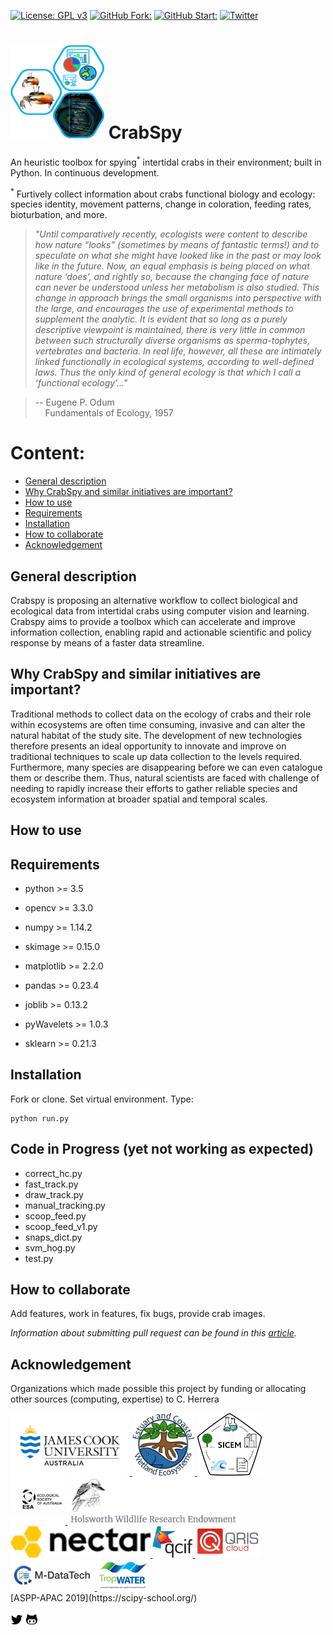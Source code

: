 [![License: GPL v3](https://img.shields.io/badge/License-GPLv3-blue.svg)](https://www.gnu.org/licenses/gpl-3.0)
[![GitHub Fork: ](https://img.shields.io/github/forks/CexyNature/Crabspy?label=Fork&style=social)](https://github.com/CexyNature/Crabspy)
[![GitHub Start: ](https://img.shields.io/github/forks/CexyNature/Crabspy?label=Starts&style=social)](https://github.com/CexyNature/Crabspy)
[![Twitter](https://img.shields.io/twitter/follow/CexyNature?style=social)](https://twitter.com/cexynature?lang=en)

<img src="images/logos/pseudo_logo.jpg" width="150" height="150"> CrabSpy
==========

An heuristic toolbox for spying<sup>*</sup> intertidal crabs in their environment; built in Python. In continuous development.

<sup>*</sup> Furtively collect information about crabs functional biology and ecology: species identity, movement patterns, change in coloration, feeding rates, bioturbation, and more. 


> *"Until comparatively recently, ecologists were content to describe how nature “looks” (sometimes by means of fantastic
 terms!) and to speculate on what she might have looked like in the past or may look like in the future. 
 Now, an equal emphasis is being placed on what nature ‘does’, and rightly so, because the changing face 
 of nature can never be understood unless her metabolism is also studied. This change in approach brings 
 the small organisms into perspective with the large, and encourages the use of experimental methods to 
 supplement the analytic. It is evident that so long as a purely descriptive viewpoint is maintained, 
 there is very little in common between such structurally diverse organisms as sperma-tophytes, 
 vertebrates and bacteria. In real life, however, all these are intimately linked functionally in 
 ecological systems, according to well-defined laws. Thus the only kind of general ecology is that which
 I call a ‘functional ecology’..."*

> -- Eugene P. Odum <br>
> &nbsp;&nbsp;&nbsp; Fundamentals of Ecology, 1957

# Content:

- [General description](#General-description)
- [Why CrabSpy and similar initiatives are important?](#Why-CrabSpy-and-similar-initiatives-are-important?)
- [How to use](#How-to-use)
- [Requirements](#Requirements)
- [Installation](#Installation)
- [How to collaborate](#How-to-collaborate)
- [Acknowledgement](#Acknowledgement)

## General description

Crabspy is proposing an alternative workflow to collect biological and ecological data from intertidal crabs using computer vision and learning. Crabspy aims to provide a toolbox which can accelerate and improve information collection, enabling rapid and actionable scientific and policy response by means of a faster data streamline.


## Why CrabSpy and similar initiatives are important?

Traditional methods to collect data on the ecology of crabs and their role within ecosystems are often time consuming, invasive and can alter the natural habitat of the study site. The development of new technologies therefore presents an ideal opportunity to innovate and improve on traditional techniques to scale up data collection to the levels required.
Furthermore, many species are disappearing before we can even catalogue them or describe them. Thus, natural scientists are faced with challenge of needing to rapidly increase their efforts to gather reliable species and ecosystem information at broader spatial and temporal scales.

## How to use



## Requirements

- python >= 3.5

- opencv >= 3.3.0

- numpy >= 1.14.2

- skimage >= 0.15.0

- matplotlib >= 2.2.0

- pandas >= 0.23.4

- joblib >= 0.13.2

- pyWavelets >= 1.0.3

- sklearn >= 0.21.3

## Installation

Fork or clone. Set virtual environment. Type:
```
python run.py
```

## Code in Progress (yet not working as expected)

- correct_hc.py
- fast_track.py
- draw_track.py
- manual_tracking.py
- scoop_feed.py
- scoop_feed_v1.py
- snaps_dict.py
- svm_hog.py
- test.py



## How to collaborate

Add features, work in features, fix bugs, provide crab images.

*Information about submitting pull request can be found in this [article](https://code.tutsplus.com/tutorials/how-to-collaborate-on-github--net-34267).*


## Acknowledgement

Organizations which made possible this project by funding or allocating other sources (computing, expertise) to C. Herrera

<a href="https://www.jcu.edu.au/">
    <img alt="James Cook University" src="images/logos/JCU.jpg" height="100">
</a>

<a href="https://research.jcu.edu.au/portfolio/marcus.sheaves/">
    <img alt="Estuary and Coastal Wetland Ecosystems" src="images/logos/ECWE.jpeg" height="100">
</a>

<a href="https://www.jcu.edu.au/sicem">
    <img alt="Science Integrated Coastal Ecosystem Management" src="images/logos/SICEM.png" height="100">
</a>
<br>
<a href="https://www.ecolsoc.org.au/awards-and-prizes/holsworth-wildlife-research-endowment">
    <img alt="Holsworth Wildlife Research Endowment" src="images/logos/ESA_logo.png" height="75">
</a>

<a href="https://www.ecolsoc.org.au/awards-and-prizes/holsworth-wildlife-research-endowment">
    <img alt="Holsworth Wildlife Research Endowment" src="images/logos/Holsworth.png" height="75">
</a>
<br>
<a href="https://nectar.org.au/">
    <img alt="The National eResearch Collaboration Tools and Resources project" src="images/logos/nectardirectorate-logo.png" height="50">
</a>

<a href="https://www.qcif.edu.au/">
    <img alt="The Queensland Cyber Infrastructure Foundation" src="images/logos/qcif.png" height="50">
</a>

<a href="https://www.qriscloud.org.au/">
    <img alt="QRIScloud" src="images/logos/qris-logo.png" height="50">
</a>
<br>
<a href="https://www.mdatatechjcu.com/">
    <img alt="JCU's Marine Data Technology Hub" src="images/logos/Mdatatech.PNG" height="50">
</a>

<a href="https://www.tropwater.com/"> 
    <img alt="JCU's TropWATER" src="images/logos/TropWATER.jpg" height="50">
</a>
<br>
[ASPP-APAC 2019](https://scipy-school.org/)
<br>

<!-- Created by Cesar Herrera -->
[![alt text][1.2]][1]
[![alt text][2.2]][2]
<!-- icons without padding -->
[1.2]: images/logos/twittericon2.png (icon without padding)
[2.2]: images/logos/githubicon2.png (github icon without padding)
<!-- links to accounts -->
[1]: http://www.twitter.com/CexyNature
[2]: http://www.github.com/CexyNature
<!-- End -->